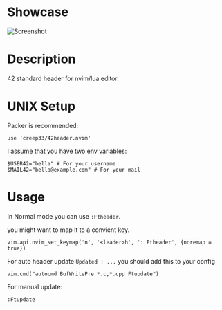 # Showcase
![Screenshot](screen1.png)

# Description
42 standard header for nvim/lua editor.

# UNIX Setup
Packer is recommended:

```
use 'creep33/42header.nvim'
```

I assume that you have two env variables:

```
$USER42="bella" # For your username
$MAIL42="bella@example.com" # For your mail
```

# Usage
In Normal mode you can use `:Ftheader`.

you might want to map it to a convient key.

```
vim.api.nvim_set_keymap('n', '<leader>h', ': Ftheader', {noremap = true})
```

For auto header update `Updated : ...` you should add this to your config

```
vim.cmd("autocmd BufWritePre *.c,*.cpp Ftupdate")
```

For manual update:

```
:Ftupdate
```
